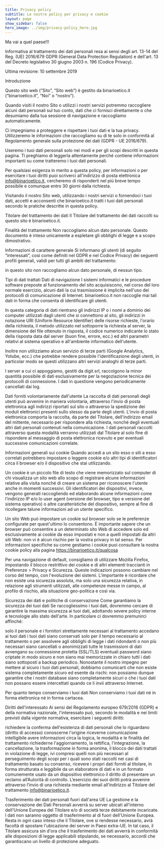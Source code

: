 ```yaml
---
title: Privacy policy
subtitle: Le nostre policy per privacy e cookie
layout: page
show_sidebar: false
hero_image: ../img/privacy-policy_hero.jpg
---
```

Ma vai a quel paese!!!

Informativa al trattamento dei dati personali resa ai sensi degli art. 13-14 del Reg. (UE) 2016/679 GDPR (General Data Protection Regulation) e dell'art. 13 del Decreto legislativo 30 giugno 2003 n. 196 (Codice Privacy).

Ultima revisione: 10 settembre 2019

Introduzione

Questo sito web (“Sito”, “Sito web”) è gestito da binarioetico.it (“binarioetico.it”, “Noi” o “nostro”).

Quando visiti il nostro Sito o utilizzi i nostri servizi potremmo raccogliere alcuni dati personali sul tuo conto, dati che ci fornisci direttamente o che desumiamo dalla tua sessione di navigazione e raccogliamo automaticamente.

Ci impegniamo a proteggere e rispettare i tuoi dati e la tua privacy. Utilizzeremo le informazioni che raccogliamo su di te solo in conformità al Regolamento generale sulla protezione dei dati (GDPR - UE 2016/679).

Useremo i tuoi dati personali solo nei modi e per gli scopi descritti in questa pagina. Ti preghiamo di leggerla attentamente perché contiene informazioni importanti su come tratteremo i tuoi dati personali.

Per qualsiasi esigenza in merito a questa policy, per informazioni o per esercitare i tuoi diritti puoi scriverci all'indirizzo di posta elettronica info@binarioetico.it, cercheremo di risponderti nel più breve tempo possibile e comunque entro 30 giorni dalla richiesta.

Visitando il nostro Sito web, utilizzando i nostri servizi o fornendoci i tuoi dati, accetti e acconsenti che binarioetico.it tratti i tuoi dati personali secondo le pratiche descritte in questa policy.

Titolare del trattamento dei dati
Il Titolare del trattamento dei dati raccolti su questo sito è binarioetico.it.

Finalità del trattamento
Non raccogliamo alcun dato personale. Questo documento è inteso unicamente a espletare gli obblighi di legge e a scopo dimostrativo.

Informazioni di carattere generale
Si informano gli utenti (di seguito “interessati”, così come definiti nel GDPR e nel Codice Privacy) dei seguenti profili generali, validi per tutti gli ambiti del trattamento:

in questo sito non raccogliamo alcun dato personale, di nessun tipo.

Tipi di dati trattati
Dati di navigazione
I sistemi informatici e le procedure software preposte al funzionamento del sito acquisiscono, nel corso del loro normale esercizio, alcuni dati la cui trasmissione è implicita nell'uso dei protocolli di comunicazione di Internet. binarioetico.it non raccoglie mai tali dati in forma che consenta di identificare gli utenti.

In questa categoria di dati rientrano gli indirizzi IP o i nomi a dominio dei computer utilizzati dagli utenti che si connettono al sito, gli indirizzi in notazione URI (Uniform Resource Identifier) delle risorse richieste, l'orario della richiesta, il metodo utilizzato nel sottoporre la richiesta al server, la dimensione del file ottenuto in risposta, il codice numerico indicante lo stato della risposta data dal server (buon fine, errore, ecc.) ed altri parametri relativi al sistema operativo e all'ambiente informatico dell'utente.

Inoltre non utilizziamo alcun servizio di terze parti (Google Analytics, Yotube, ecc.) che potrebbe rendere possibile l'identificazione degli utenti, in particolar modo se questi utilizzano altri servizi analoghi di terze parti.

I server a cui ci appoggiamo, gestiti da digit.srl, raccolgono la minor quantità possibile di dati esclusivamente per la negoziazione tecnica dei protocolli di connessione. I dati in questione vengono periodicamente cancellati dai log.

Dati forniti volontariamente dall'utente
La raccolta di dati personali degli utenti può avvenire in maniera volontaria, attraverso l'invio di posta elettronica agli indirizzi riportati sul sito o attraverso la spedizione dei moduli elettronici presenti sullo stesso da parte degli utenti. L'invio di posta elettronica comporta la raccolta, da parte del Titolare, dell'indirizzo email del mittente, necessario per rispondere alla richiesta, nonché degli eventuali altri dati personali contenuti nella comunicazione. I dati personali raccolti attraverso questa modalità verranno utilizzati dal Titolare al solo fine di rispondere al messaggio di posta elettronica ricevuto e per eventuali successive comunicazioni correlate.

Informazioni generali sui cookie
Quando accedi a un sito esso o siti a esso correlati potrebbero impostare o leggere cookie e/o altri tipi di identificatori circa il browser e/o il dispositivo che stai utilizzando.

Un cookie è un piccolo file di testo che viene memorizzato sul computer di chi visualizza un sito web allo scopo di registrare alcune informazioni relative alla visita nonché di creare un sistema per riconoscere l'utente anche in momenti successivi. Gli identificatori dei dispositivi, invece, vengono generati raccogliendo ed elaborando alcune informazioni come l'indirizzo IP e/o lo user agent (versione del browser, tipo e versione del sistema operativo) o altre caratteristiche del dispositivo, sempre al fine di ricollegare talune informazioni ad un utente specifico.

Un sito Web può impostare un cookie sul browser solo se le preferenze configurate per quest'ultimo lo consentono. È importante sapere che un browser può consentire a un determinato sito Web di accedere solo ed esclusivamente ai cookie da esso impostati e non a quelli impostati da altri siti Web: non vi è alcun rischio per la vostra privacy in tal senso. Per informazioni specifiche su come gestiamo i cookie puoi consultare la nostra cookie policy alla pagina https://binarioetico.it/qualcosa

Per una navigazione di default, consigliamo di utilizzare Mozilla Firefox, impostando il blocco restrittivo dei cookie e di altri elementi traccianti in Preferenze > Privacy e Sicurezza. Queste indicazioni possono cambiare nel corso del tempo, con l'evoluzione dei sistemi. L'importante è ricordare che non esiste una sicurezza assoluta, ma solo una sicurezza relativa, in relazione agli strumenti utilizzati, alle competenze messe in campo, al profilo di rischio, alla situazione geo-politica e così via.

Sicurezza dei dati e politiche di conservazione
Come garantiamo la sicurezza dei tuoi dati
Se raccogliessimo i tuoi dati, dovremmo cercare di garantire la massima sicurezza ai tuoi dati, adottando severe policy interne e tecnologie allo stato dell'arte. In particolare ci dovremmo premunirci affinché:

solo il personale e i fornitori strettamente necessari al trattamento accedano ai tuoi dati
i tuoi dati siano conservati solo per il tempo necessario al trattamento o per assolvere agli obblighi di legge
i dati ridondanti o non più necessari siano cancellati o anonimizzati
tutte le trasmissioni di dati avvengano su connessione protetta (SSL/TLS)
eventuali password siano criptate in modo sicuro e non siano mai memorizzate in chiaro
tutti i dati siano sottoposti a backup periodico.
Nonostante il nostro impegno per mettere al sicuro i tuoi dati personali, dobbiamo comunicarti che non esiste sistema completamente sicuro ed esente da rischi: non possiamo dunque garantire che i nostri database siano completamente sicuri o che i tuoi dati non possano essere intercettati quando ce li invii attraverso Internet.

Per quanto tempo conserviamo i tuoi dati
Non conserviamo i tuoi dati né in forma elettronica né in forma cartacea.

Diritti dell'interessato
Ai sensi del Regolamento europeo 679/2016 (GDPR) e della normativa nazionale, l'interessato può, secondo le modalità e nei limiti previsti dalla vigente normativa, esercitare i seguenti diritti:

richiedere la conferma dell'esistenza di dati personali che lo riguardano (diritto di accesso)
conoscerne l'origine
riceverne comunicazione intelligibile
avere informazioni circa la logica, le modalità e le finalità del trattamento
richiederne l'aggiornamento, la rettifica, l'integrazione,	la cancellazione, la trasformazione in forma anonima, il blocco dei dati trattati in violazione di legge, ivi compresi quelli non più necessari al perseguimento degli scopi per i quali sono stati	raccolti
nei casi di trattamento basato su consenso, ricevere i propri dati forniti al titolare, in forma strutturata e leggibile da un elaboratore di dati e in un formato comunemente usato da un dispositivo elettronico
il diritto di presentare un reclamo all’Autorità di controllo.
L’esercizio dei suoi diritti potrà avvenire attraverso l’invio di una richiesta mediante email all’indirizzo al Titolare del trattamento info@binarioetico.it.

Trasferimento dei dati personali fuori dall'area UE
La gestione e la conservazione dei Dati Personali avverrà su server ubicati all'interno dell'Unione Europea del Titolare e/o di società terze debitamente incaricate. I dati non saranno oggetto di trasferimento al di fuori dell'Unione Europea. Resta in ogni caso inteso che il Titolare, ove si rendesse necessario, avrà facoltà di spostare l'ubicazione dei server in Paesi extra-UE. In tal caso, il Titolare assicura sin d'ora che il trasferimento dei dati avverrà in conformità alle disposizioni di legge applicabili stipulando, se necessario, accordi che garantiscano un livello di protezione adeguato.


